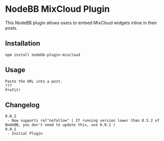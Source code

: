 # NodeBB MixCloud Plugin

This NodeBB plugin allows users to embed MixCloud widgets inline in their posts.

## Installation

    npm install nodebb-plugin-mixcloud

## Usage

    Paste the URL into a post.
    ???
    Profit!

## Changelog

    0.0.2
     - Now supports rel"nofollow" ( If running version lower than 0.5.2 of NodeBB, you don't need to update this, use 0.0.1 )
    0.0.1
     - Initial Plugin
     